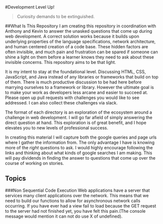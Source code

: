 #Development Level Up!
> Curiosity demands to be extinguished.

##What Is This Repository
I am creating this repository in coordination with Anthony and Kevin to answer the unasked questions that come up during
web development. A correct solution works because it builds upon underlying properties of the language specifications, 
network architecture, and human centered creation of a code base. These hidden factors are often invisible, and much
pain and frustration can be spared if someone can shine a light on them before a learner knows they need to ask about 
these invisible concerns. This repository aims to be that light.

It is my intent to stay at the foundational level. Discussing HTML, CSS, JavaScript, and Java instead of any libraries
or frameworks that build on top of them. There is much productive discussion to be had here before marrying ourselves
to a framework or library. However the ultimate goal is to make your work as developers less arcane and easier to 
succeed at. Please open up pull requests with challenges you would like to see addressed. I can also collect these 
challenges via slack.

The format of each directory is an exploration of the ecosystem around a challenge in web development. I will go far 
afield of simply answering the direct question at hand. This exploration is of great benefit, and I hope elevates you
to new levels of professional success. 

In creating this material I will capture both the google queries and page urls where I gather the information from. The 
only advantage I have is knowing more of the *right* questions to ask. I would highly encourage following the links and 
thinking about what kinds of google searches I am making. This will pay dividends in finding the answer to questions 
that come up over the course of working on stories.

## Topics
###Non Sequential Code Execution
Web applications have a server that services many client applications over the network. This means that we need to build
our functions to allow for asynchronous network calls occurring. If you have ever had a view fail to load because the 
GET request to the server had not finished yet, you have felt this pain.(The console message would mention it can not 
do use X of undefined). 
